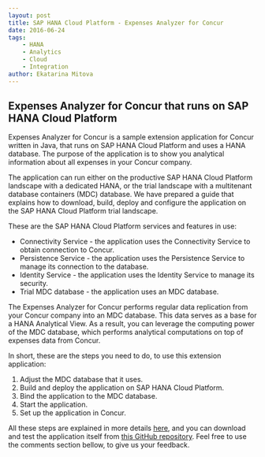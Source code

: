 ```yaml
---
layout: post
title: SAP HANA Cloud Platform - Expenses Analyzer for Concur
date: 2016-06-24
tags:
    - HANA
    - Analytics
    - Cloud
    - Integration
author: Ekatarina Mitova
---
```


## Expenses Analyzer for Concur that runs on SAP HANA Cloud Platform
Expenses Analyzer for Concur is a sample extension application for Concur written in Java, that runs on SAP HANA Cloud Platform and uses a HANA database. The purpose of the application is to show you analytical information about all expenses in your Concur company.  

The application can run either on the productive SAP HANA Cloud Platform landscape with a dedicated HANA, or the trial landscape with a multitenant database containers (MDC) database. We have prepared a guide that explains how to download, build, deploy and configure the application on the SAP HANA Cloud Platform trial landscape.  

These are the SAP HANA Cloud Platform services and features in use:

* Connectivity Service - the application uses the Connectivity Service to obtain connection to Concur.
* Persistence Service - the application uses the Persistence Service to manage its connection to the database.
* Identity Service - the application uses the Identity Service to manage its security.
* Trial MDC database - the application uses an MDC database.  

The Expenses Analyzer for Concur performs regular data replication from your Concur company into an MDC database. This data serves as a base for a HANA Analytical View. As a result, you can leverage the computing power of the MDC database, which performs analytical computations on top of expenses data from Concur.  

In short, these are the steps you need to do, to use this extension application:

1. Adjust the MDC database that it uses.
2. Build and deploy the application on SAP HANA Cloud Platform.
3. Bind the application to the MDC database.
4. Start the application.
5. Set up the application in Concur.  

All these steps are explained in more details [here](https://github.com/SAP/cloud-concur-expenses-analyzer-ext/blob/master/README.md), and you can download and test the application itself from [this GitHub repository](https://github.com/SAP/cloud-concur-expenses-analyzer-ext.git).
Feel free to use the comments section bellow, to give us your feedback.
 